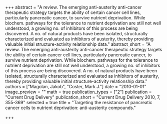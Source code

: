 +++
abstract = "A review.  The emerging anti-austerity anti-cancer therapeutic strategy targets the ability of certain cancer cell lines, particularly pancreatic cancer, to survive nutrient deprivation.  While biochem. pathways for the tolerance to nutrient deprivation are still not well understood, a growing no. of inhibitors of this process are being discovered.  A no. of natural products have been isolated, structurally characterized and evaluated as inhibitors of austerity, thereby providing valuable initial structure-activity relationship data."
abstract_short = "A review.  The emerging anti-austerity anti-cancer therapeutic strategy targets the ability of certain cancer cell lines, particularly pancreatic cancer, to survive nutrient deprivation.  While biochem. pathways for the tolerance to nutrient deprivation are still not well understood, a growing no. of inhibitors of this process are being discovered.  A no. of natural products have been isolated, structurally characterized and evaluated as inhibitors of austerity, thereby providing valuable initial structure-activity relationship data."
authors = ["Magolan, Jakob", "Coster, Mark J."]
date = "2010-01-01"
image_preview = ""
math = true
publication_types = ["2"]
publication = "Current Drug Delivery"
publication_short = "Current Drug Delivery 2010, 7, 355-369"
selected = true
title = "Targeting the resistance of pancreatic cancer cells to nutrient deprivation: anti-austerity compounds."


+++